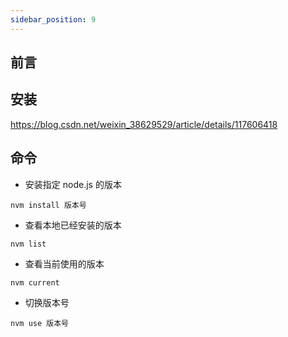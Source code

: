 ```yaml
---
sidebar_position: 9
---
```


## 前言

## 安装

https://blog.csdn.net/weixin_38629529/article/details/117606418

## 命令

- 安装指定 node.js 的版本

```shell
nvm install 版本号
```

- 查看本地已经安装的版本

```shell
nvm list
```

- 查看当前使用的版本

```shell
nvm current
```

- 切换版本号

```shell
nvm use 版本号
```
